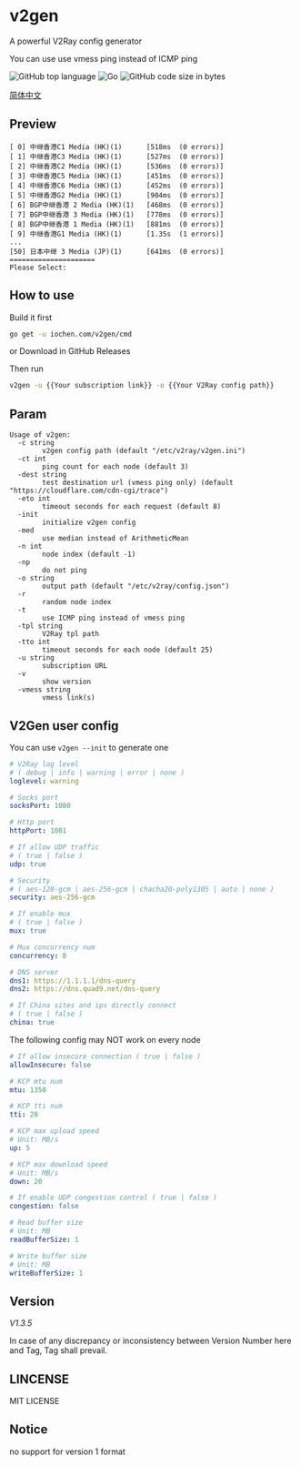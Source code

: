 # v2gen

A powerful V2Ray config generator

You can use use vmess ping instead of ICMP ping

![GitHub top language](https://img.shields.io/github/languages/top/iochen/v2gen) ![Go](https://github.com/iochen/v2gen/workflows/Go/badge.svg) ![GitHub code size in bytes](https://img.shields.io/github/languages/code-size/iochen/v2gen) 

[简体中文](README_zh_cn.md)

## Preview
```
[ 0] 中继香港C1 Media (HK)(1)      [518ms  (0 errors)]
[ 1] 中继香港C3 Media (HK)(1)      [527ms  (0 errors)]
[ 2] 中继香港C2 Media (HK)(1)      [536ms  (0 errors)]
[ 3] 中继香港C5 Media (HK)(1)      [451ms  (0 errors)]
[ 4] 中继香港C6 Media (HK)(1)      [452ms  (0 errors)]
[ 5] 中继香港G2 Media (HK)(1)      [904ms  (0 errors)]
[ 6] BGP中继香港 2 Media (HK)(1)   [468ms  (0 errors)]
[ 7] BGP中继香港 3 Media (HK)(1)   [778ms  (0 errors)]
[ 8] BGP中继香港 1 Media (HK)(1)   [881ms  (0 errors)]
[ 9] 中继香港G1 Media (HK)(1)      [1.35s  (1 errors)]
...
[50] 日本中继 3 Media (JP)(1)      [641ms  (0 errors)]
=====================
Please Select:
```

## How to use

Build it first
```sh
go get -u iochen.com/v2gen/cmd
```
or Download in GitHub Releases  
  
Then run

```sh
v2gen -u {{Your subscription link}} -o {{Your V2Ray config path}}
```

## Param

```Param
Usage of v2gen:
  -c string
        v2gen config path (default "/etc/v2ray/v2gen.ini")
  -ct int
        ping count for each node (default 3)
  -dest string
        test destination url (vmess ping only) (default "https://cloudflare.com/cdn-cgi/trace")
  -eto int
        timeout seconds for each request (default 8)
  -init
        initialize v2gen config
  -med
        use median instead of ArithmeticMean
  -n int
        node index (default -1)
  -np
        do not ping
  -o string
        output path (default "/etc/v2ray/config.json")
  -r    
        random node index
  -t    
        use ICMP ping instead of vmess ping
  -tpl string
        V2Ray tpl path
  -tto int
        timeout seconds for each node (default 25)
  -u string
        subscription URL
  -v    
        show version
  -vmess string
        vmess link(s)
```

## V2Gen user config

You can use `v2gen --init` to generate one

```yaml
# V2Ray log level
# ( debug | info | warning | error | none )
loglevel: warning

# Socks port
socksPort: 1080

# Http port
httpPort: 1081

# If allow UDP traffic
# ( true | false )
udp: true

# Security
# ( aes-128-gcm | aes-256-gcm | chacha20-poly1305 | auto | none )
security: aes-256-gcm

# If enable mux
# ( true | false )
mux: true

# Mux concurrency num
concurrency: 8

# DNS server
dns1: https://1.1.1.1/dns-query
dns2: https://dns.quad9.net/dns-query

# If China sites and ips directly connect
# ( true | false )
china: true

```

The following config may NOT work on every node

```yaml
# If allow insecure connection ( true | false )
allowInsecure: false

# KCP mtu num
mtu: 1350

# KCP tti num
tti: 20

# KCP max upload speed
# Unit: MB/s
up: 5

# KCP max download speed
# Unit: MB/s
down: 20

# If enable UDP congestion control ( true | false )
congestion: false

# Read buffer size
# Unit: MB
readBufferSize: 1

# Write buffer size
# Unit: MB
writeBufferSize: 1
```

## Version

<!--version-->
*V1.3.5*
<!--version-end-->
In case of any discrepancy or inconsistency between Version Number here and Tag, Tag shall prevail.

## LINCENSE

MIT LICENSE

## Notice

no support for version 1 format
